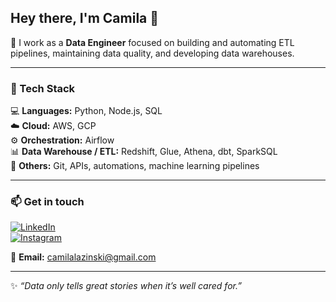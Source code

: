 ## Hey there, I'm Camila 👋

🎯 I work as a **Data Engineer** focused on building and automating ETL pipelines, maintaining data quality, and developing data warehouses.  


---

### 🧰 Tech Stack
💻 **Languages:** Python, Node.js, SQL  
☁️ **Cloud:** AWS, GCP  
⚙️ **Orchestration:** Airflow  
📊 **Data Warehouse / ETL:** Redshift, Glue, Athena, dbt, SparkSQL  
🧠 **Others:** Git, APIs, automations, machine learning pipelines  

---

### 📫 Get in touch
[![LinkedIn](https://img.shields.io/badge/LinkedIn-0077B5?style=flat&logo=linkedin&logoColor=white)](https://www.linkedin.com/in/camila-lazinski-6b4a1018a/)  
[![Instagram](https://img.shields.io/badge/Instagram-E4405F?style=flat&logo=instagram&logoColor=white)](https://www.instagram.com/camilalazinski)

📧 **Email:** camilalazinski@gmail.com

---

✨ _“Data only tells great stories when it’s well cared for.”_
